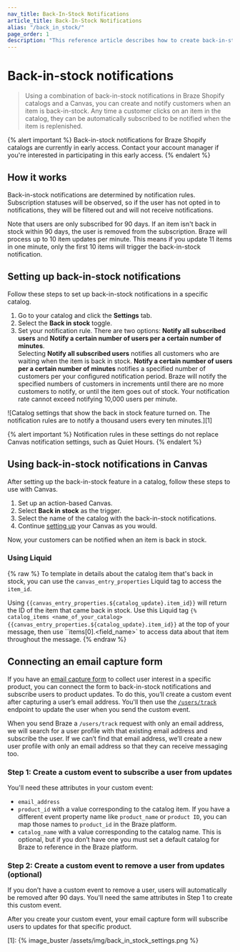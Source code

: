 ```yaml
---
nav_title: Back-In-Stock Notifications
article_title: Back-In-Stock Notifications
alias: "/back_in_stock/"
page_order: 1
description: "This reference article describes how to create back-in-stock notifications in Braze Shopify catalogs."
---
```


# Back-in-stock notifications

> Using a combination of back-in-stock notifications in Braze Shopify catalogs and a Canvas, you can create and notify customers when an item is back-in-stock. Any time a customer clicks on an item in the catalog, they can be automatically subscribed to be notified when the item is replenished.

{% alert important %}
Back-in-stock notifications for Braze Shopify catalogs are currently in early access. Contact your account manager if you're interested in participating in this early access.
{% endalert %}

## How it works

Back-in-stock notifications are determined by notification rules. Subscription statuses will be observed, so if the user has not opted in to notifications, they will be filtered out and will not receive notifications.

Note that users are only subscribed for 90 days. If an item isn't back in stock within 90 days, the user is removed from the subscription. Braze will process up to 10 item updates per minute. This means if you update 11 items in one minute, only the first 10 items will trigger the back-in-stock notification.

## Setting up back-in-stock notifications

Follow these steps to set up back-in-stock notifications in a specific catalog.

1. Go to your catalog and click the **Settings** tab.
2. Select the **Back in stock** toggle.
3. Set your notification rule. There are two options: **Notify all subscribed users** and **Notify a certain number of users per a certain number of minutes**. <br>Selecting **Notify all subscribed users** notifies all customers who are waiting when the item is back in stock. **Notify a certain number of users per a certain number of minutes** notifies a specified number of customers per your configured notification period. Braze will notify the specified numbers of customers in increments until there are no more customers to notify, or until the item goes out of stock. Your notification rate cannot exceed notifying 10,000 users per minute.

![Catalog settings that show the back in stock feature turned on. The notification rules are to notify a thousand users every ten minutes.][1]

{% alert important %}
Notification rules in these settings do not replace Canvas notification settings, such as Quiet Hours.
{% endalert %}

## Using back-in-stock notifications in Canvas

After setting up the back-in-stock feature in a catalog, follow these steps to use with Canvas.

1. Set up an action-based Canvas.
2. Select **Back in stock** as the trigger.
3. Select the name of the catalog with the back-in-stock notifications.
4. Continue [setting up]({{site.baseurl}}/user_guide/engagement_tools/canvas/create_a_canvas/create_a_canvas/) your Canvas as you would.

Now, your customers can be notified when an item is back in stock.

### Using Liquid
{% raw %}
To template in details about the catalog item that's back in stock, you can use the `canvas_entry_properties` Liquid tag to access the `item_id`. 

Using ``{{canvas_entry_properties.${catalog_update}.item_id}}`` will return the ID of the item that came back in stock.
Use this Liquid tag  ``{% catalog_items <name_of_your_catalog> {{canvas_entry_properties.${catalog_update}.item_id}}`` at the top of your message, then use ``items[0].<field_name>` to access data about that item throughout the message.
{% endraw %}

## Connecting an email capture form

If you have an [email capture form]({{site.baseurl}}/user_guide/message_building_by_channel/in-app_messages/drag_and_drop/templates/email_capture/) to collect user interest in a specific product, you can connect the form to back-in-stock notifications and subscribe users to product updates. To do this, you’ll create a custom event after capturing a user’s email address. You'll then use the [`/users/track`]({{site.baseurl}}/api/endpoints/user_data/post_user_track#example-request-for-updating-a-user-profile-by-email-address) endpoint to update the user when you send the custom event. 

When you send Braze a `/users/track` request with only an email address, we will search for a user profile with that existing email address and subscribe the user. If we can’t find that email address, we’ll create a new user profile with only an email address so that they can receive messaging too.

### Step 1: Create a custom event to subscribe a user from updates

You'll need these attributes in your custom event:

- `email_address`
- `product_id` with a value corresponding to the catalog item. If you have a different event property name like `product_name` or `product ID`, you can map those names to `product_id` in the Braze platform.
- `catalog_name` with a value corresponding to the catalog name. This is optional, but if you don’t have one you must set a default catalog for Braze to reference in the Braze platform.

### Step 2: Create a custom event to remove a user from updates (optional)

If you don’t have a custom event to remove a user, users will automatically be removed after 90 days. You'll need the same attributes in Step 1 to create this custom event.

After you create your custom event, your email capture form will subscribe users to updates for that specific product.

[1]: {% image_buster /assets/img/back_in_stock_settings.png %} 